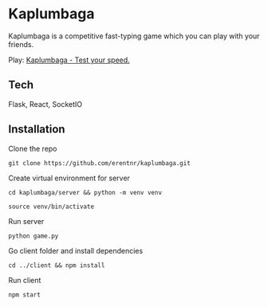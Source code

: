 # Kaplumbaga

Kaplumbaga is a competitive fast-typing game which you can play with your friends.

Play: [Kaplumbaga - Test your speed.](https://kaplumbaga.netlify.app/)

## Tech

Flask, React, SocketIO

## Installation

Clone the repo

`git clone https://github.com/erentnr/kaplumbaga.git`

Create virtual environment for server

`cd kaplumbaga/server && python -m venv venv`

`source venv/bin/activate`

Run server

`python game.py`

Go client folder and install dependencies

`cd ../client && npm install`

Run client

`npm start`
